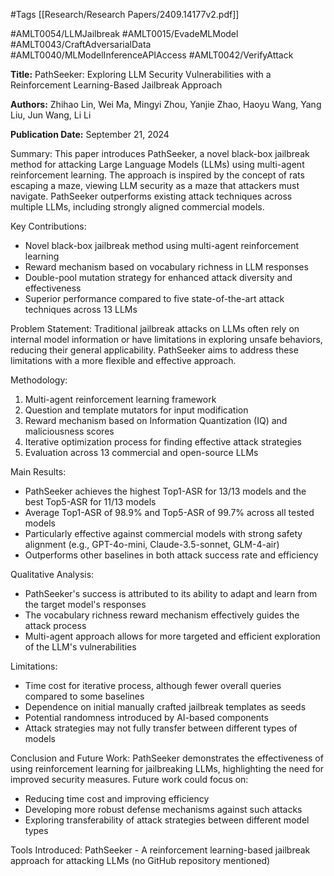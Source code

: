 #Tags
[[Research/Research Papers/2409.14177v2.pdf]]

#AMLT0054/LLMJailbreak
#AMLT0015/EvadeMLModel
#AMLT0043/CraftAdversarialData
#AMLT0040/MLModelInferenceAPIAccess
#AMLT0042/VerifyAttack

**Title:** PathSeeker: Exploring LLM Security Vulnerabilities with a Reinforcement Learning-Based Jailbreak Approach

**Authors:** Zhihao Lin, Wei Ma, Mingyi Zhou, Yanjie Zhao, Haoyu Wang, Yang Liu, Jun Wang, Li Li

**Publication Date:** September 21, 2024

Summary:
This paper introduces PathSeeker, a novel black-box jailbreak method for attacking Large Language Models (LLMs) using multi-agent reinforcement learning. The approach is inspired by the concept of rats escaping a maze, viewing LLM security as a maze that attackers must navigate. PathSeeker outperforms existing attack techniques across multiple LLMs, including strongly aligned commercial models.

Key Contributions:
- Novel black-box jailbreak method using multi-agent reinforcement learning
- Reward mechanism based on vocabulary richness in LLM responses
- Double-pool mutation strategy for enhanced attack diversity and effectiveness
- Superior performance compared to five state-of-the-art attack techniques across 13 LLMs

Problem Statement:
Traditional jailbreak attacks on LLMs often rely on internal model information or have limitations in exploring unsafe behaviors, reducing their general applicability. PathSeeker aims to address these limitations with a more flexible and effective approach.

Methodology:
1. Multi-agent reinforcement learning framework
2. Question and template mutators for input modification
3. Reward mechanism based on Information Quantization (IQ) and maliciousness scores
4. Iterative optimization process for finding effective attack strategies
5. Evaluation across 13 commercial and open-source LLMs

Main Results:
- PathSeeker achieves the highest Top1-ASR for 13/13 models and the best Top5-ASR for 11/13 models
- Average Top1-ASR of 98.9% and Top5-ASR of 99.7% across all tested models
- Particularly effective against commercial models with strong safety alignment (e.g., GPT-4o-mini, Claude-3.5-sonnet, GLM-4-air)
- Outperforms other baselines in both attack success rate and efficiency

Qualitative Analysis:
- PathSeeker's success is attributed to its ability to adapt and learn from the target model's responses
- The vocabulary richness reward mechanism effectively guides the attack process
- Multi-agent approach allows for more targeted and efficient exploration of the LLM's vulnerabilities

Limitations:
- Time cost for iterative process, although fewer overall queries compared to some baselines
- Dependence on initial manually crafted jailbreak templates as seeds
- Potential randomness introduced by AI-based components
- Attack strategies may not fully transfer between different types of models

Conclusion and Future Work:
PathSeeker demonstrates the effectiveness of using reinforcement learning for jailbreaking LLMs, highlighting the need for improved security measures. Future work could focus on:
- Reducing time cost and improving efficiency
- Developing more robust defense mechanisms against such attacks
- Exploring transferability of attack strategies between different model types

Tools Introduced:
PathSeeker - A reinforcement learning-based jailbreak approach for attacking LLMs (no GitHub repository mentioned)